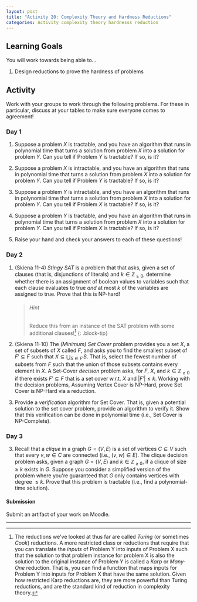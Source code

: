 ```yaml
---
layout: post
title: "Activity 20: Complexity Theory and Hardness Reductions"
categories: Activity complexity theory hardnesss reduction
---
```


## Learning Goals

You will work towards being able to...

1. Design reductions to prove the hardness of problems

## Activity
Work with your groups to work through the following problems. For these in particular, discuss at your tables to make sure everyone comes to agreement!

### Day 1

1. Suppose a problem $X$ is tractable, and you have an algorithm that runs in polynomial time that turns a solution from problem $X$ into a solution for problem $Y$. Can you tell if Problem $Y$ is tractable? If so, is it?

2. Suppose a problem $X$ is intractable, and you have an algorithm that runs in polynomial time that turns a solution from problem $X$ into a solution for problem $Y$. Can you tell if Problem $Y$ is tractable? If so, is it?

3. Suppose a problem $Y$ is intractable, and you have an algorithm that runs in polynomial time that turns a solution from problem $X$ into a solution for problem $Y$. Can you tell if Problem $X$ is tractable? If so, is it?

4. Suppose a problem $Y$ is tractable, and you have an algorithm that runs in polynomial time that turns a solution from problem $X$ into a solution for problem $Y$. Can you tell if Problem $X$ is tractable? If so, is it?

5. Raise your hand and check your answers to each of these questions!

### Day 2

1. (Skiena 11-4) *Stingy SAT* is a problem that that asks, given a set of clauses (that is, disjunctions of literals) and $k \in \mathbb{Z}_{\geq 0}$, determine whether there is an assignment of boolean values to variables such that each clause evaluates to true *and* at most $k$ of the variables are assigned to true. Prove that this is NP-hard!

    > ###### Hint
    > Reduce this from an instance of the SAT problem with some additional clauses![^1]
    {: .block-tip}

2. (Skiena 11-10) The *(Minimum) Set Cover* problem provides you a set $X$, a set of subsets of $X$ called $F$, and asks you to find the smallest subset of $F' \subseteq F$ such that $X \subseteq \bigcup_{S \in F'} S$. That is, select the fewest number of subsets from $F$ such that the union of those subsets contains every element in $X$. A Set-Cover *decision* problem asks, for $F$, $X$, and $k \in \mathbb{Z}_{\geq 0}$ if there exists $F' \subseteq F$ that is a set cover w.r.t. $X$ and $\lvert F' \rvert \leq k$. Working with the decision problems, Assuming Vertex Cover is NP-Hard, prove Set Cover is NP-Hard via a reduction. 

3. Provide a *verification* algorithm for Set Cover. That is, given a potential solution to the set cover problem, provide an algorithm to verify it. Show that this verification can be done in polynomial time (i.e., Set Cover is NP-Complete). 

### Day 3

3. Recall that a *clique* in a graph $G=(V, E)$ is a set of vertices $C \subseteq V$ such that every $v, w \in C$ are connected (i.e., $(v,w) \in E$). The clique decision problem asks, given a graph $G = (V, E)$ and $k \in \mathbb{Z}_{\geq 0}$, if a clique of size $\geq k$ exists in $G$. Suppose you consider a simplified version of the problem where you're guaranteed that $G$ only contains vertices with degree $\leq k$. Prove that this problem is tractable (i.e., find a polynomial-time solution). 

#### Submission
Submit an artifact of your work on Moodle. 

---
[^1]: The reductions we've looked at thus far are called *Turing* (or sometimes *Cook*) reductions. A more restricted class or reductions that require that you can translate the *inputs* of Problem Y into inputs of Problem X such that the solution to that problem instance for problem X is also the solution to the original instance of Problem Y is called a *Karp* or *Many-One* reduction. That is, you can find a function that maps inputs for Problem Y into inputs for Problem X that have the same solution. Given how restricted Karp reductions are, they are more powerful than Turing reductions, and are the standard kind of reduction in complexity theory. 
